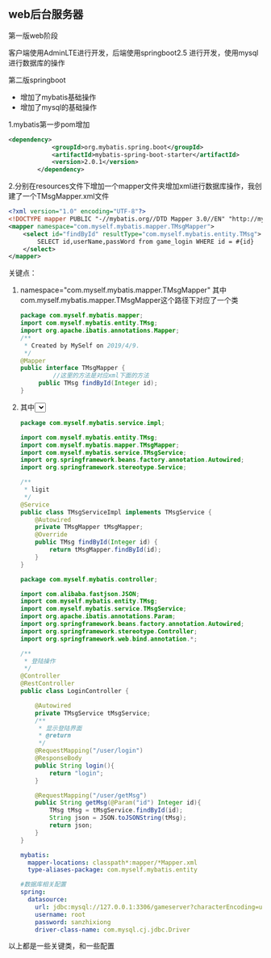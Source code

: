 ## web后台服务器

第一版web阶段

客户端使用AdminLTE进行开发，后端使用springboot2.5 进行开发，使用mysql进行数据库的操作

第二版springboot

- 增加了mybatis基础操作
- 增加了mysql的基础操作

1.mybatis第一步pom增加

```xml
<dependency>
            <groupId>org.mybatis.spring.boot</groupId>
            <artifactId>mybatis-spring-boot-starter</artifactId>
            <version>2.0.1</version>
        </dependency>
```

2.分别在resources文件下增加一个mapper文件夹增加xml进行数据库操作，我创建了一个TMsgMapper.xml文件

```xml
<?xml version="1.0" encoding="UTF-8"?>
<!DOCTYPE mapper PUBLIC "-//mybatis.org//DTD Mapper 3.0//EN" "http://mybatis.org/dtd/mybatis-3-mapper.dtd">
<mapper namespace="com.myself.mybatis.mapper.TMsgMapper">
    <select id="findById" resultType="com.myself.mybatis.entity.TMsg">
        SELECT id,userName,passWord from game_login WHERE id = #{id}
    </select>
</mapper>
```

关键点：

1. namespace="com.myself.mybatis.mapper.TMsgMapper" 其中com.myself.mybatis.mapper.TMsgMapper这个路径下对应了一个类

   ```java
   package com.myself.mybatis.mapper;
   import com.myself.mybatis.entity.TMsg;
   import org.apache.ibatis.annotations.Mapper;
   /**
    * Created by MySelf on 2019/4/9.
    */
   @Mapper
   public interface TMsgMapper {
     		//这里的方法是对应xml下面的方法
        public TMsg findById(Integer id);
   }
   ```

2. 其中<select id="findById" resultType="com.myself.mybatis.entity.TMsg"> id等于mapper类方法，resultType后面对应返回值。

   

   ```java
   package com.myself.mybatis.service.impl;
   
   import com.myself.mybatis.entity.TMsg;
   import com.myself.mybatis.mapper.TMsgMapper;
   import com.myself.mybatis.service.TMsgService;
   import org.springframework.beans.factory.annotation.Autowired;
   import org.springframework.stereotype.Service;
   
   /**
    * ligit
    */
   @Service
   public class TMsgServiceImpl implements TMsgService {
       @Autowired
       private TMsgMapper tMsgMapper;
       @Override
       public TMsg findById(Integer id) {
           return tMsgMapper.findById(id);
       }
   }
   ```

   

   ```java
   package com.myself.mybatis.controller;
   
   import com.alibaba.fastjson.JSON;
   import com.myself.mybatis.entity.TMsg;
   import com.myself.mybatis.service.TMsgService;
   import org.apache.ibatis.annotations.Param;
   import org.springframework.beans.factory.annotation.Autowired;
   import org.springframework.stereotype.Controller;
   import org.springframework.web.bind.annotation.*;
   
   /**
    * 登陆操作
    */
   @Controller
   @RestController
   public class LoginController {
   
       @Autowired
       private TMsgService tMsgService;
       /**
        * 显示登陆界面
        * @return
        */
       @RequestMapping("/user/login")
       @ResponseBody
       public String login(){
           return "login";
       }
   
       @RequestMapping("/user/getMsg")
       public String getMsg(@Param("id") Integer id){
           TMsg tMsg = tMsgService.findById(id);
           String json = JSON.toJSONString(tMsg);
           return json;
       }
   }
   ```

   

   ```yml
   mybatis:
     mapper-locations: classpath*:mapper/*Mapper.xml
     type-aliases-package: com.myself.mybatis.entity
   ```

   

   ```yaml
   #数据库相关配置
   spring:
     datasource:
       url: jdbc:mysql://127.0.0.1:3306/gameserver?characterEncoding=utf-8&useSSL=false
       username: root
       password: sanzhixiong
       driver-class-name: com.mysql.cj.jdbc.Driver
   ```

以上都是一些关键类，和一些配置